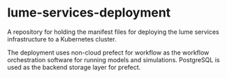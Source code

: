 # lume-services-deployment

A repository for holding the manifest files for deploying the lume services infrastructure to a Kubernetes cluster.

The deployment uses non-cloud prefect for workflow as the workflow orchestration software for running models and simulations. PostgreSQL is used as the backend storage layer for prefect.
